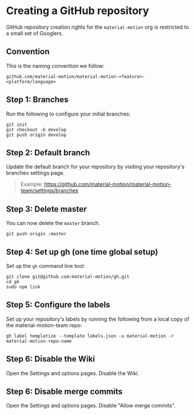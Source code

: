 # Creating a GitHub repository

GitHub repository creation rights for the `material-motion` org is restricted to a small set of Googlers.

## Convention

This is the naming convention we follow:

    github.com/material-motion/material-motion-<feature>-<platform/language>

## Step 1: Branches

Run the following to configure your initial branches:

    git init
    git checkout -b develop
    git push origin develop

## Step 2: Default branch

Update the default branch for your repository by visiting your repository's branches settings page.

> Example: https://github.com/material-motion/material-motion-team/settings/branches

## Step 3: Delete master

You can now delete the `master` branch.

    git push origin :master

## Step 4: Set up gh (one time global setup)

Set up the `gh` command line tool:

    git clone git@github.com:material-motion/gh.git
    cd gh
    sudo npm link

## Step 5: Configure the labels

Set up your repository's labels by running the following from a local copy of the material-motion-team repo:

    gh label templatize --template labels.json -u material-motion -r material-motion-repo-name

## Step 6: Disable the Wiki

Open the Settings and options pages. Disable the Wiki.

## Step 6: Disable merge commits

Open the Settings and options pages. Disable "Allow merge commits".
